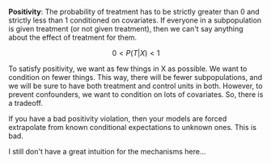 
**Positivity**: The probability of treatment has to be strictly greater than 0 and strictly less than 1 conditioned on covariates. If everyone in a subpopulation is given treatment (or not given treatment), then we can't say anything about the effect of treatment for them.

$$0 < P(T | X) < 1$$

To satisfy positivity, we want as few things in X as possible. We want to condition on fewer things. This way, there will be fewer subpopulations, and we will be sure to have both treatment and control units in both. However, to prevent confounders, we want to condition on lots of covariates. So, there is a tradeoff.

If you have a bad positivity violation, then your models are forced extrapolate from known conditional expectations to unknown ones. This is bad.

I still don't have a great intuition for the mechanisms here...